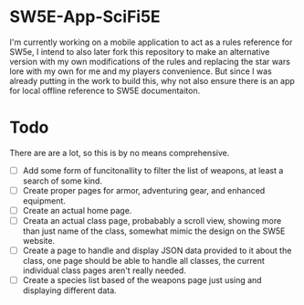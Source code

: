 # SW5E-App-SciFi5E
I'm currently working on a mobile application to act as a rules reference for SW5e, I intend to also later fork this repository to make an alternative version with my own modifications of the rules and replacing the star wars lore with my own for me and my players convenience. 
But since I was already putting in the work to build this, why not also ensure there is an app for local offline reference to SW5E documentaiton.

# Todo
There are are a lot, so this is by no means comprehensive.
- [ ] Add some form of funcitonallity to filter the list of weapons, at least a search of some kind.
- [ ] Create proper pages for armor, adventuring gear, and enhanced equipment.
- [ ] Create an actual home page.
- [ ] Creata an actual class page, probabably a scroll view, showing more than just name of the class, somewhat mimic the design on the SW5E website.
- [ ] Create a page to handle and display JSON data provided to it about the class, one page should be able to handle all classes, the current individual class pages aren't really needed.
- [ ] Create a species list based of the weapons page just using and displaying different data.
